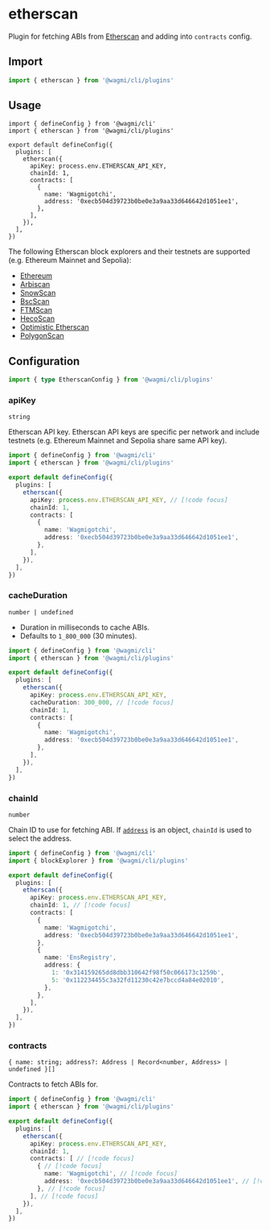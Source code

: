 # etherscan

Plugin for fetching ABIs from [Etherscan](https://etherscan.io) and adding into `contracts` config.

## Import

```ts
import { etherscan } from '@wagmi/cli/plugins'
```

## Usage

```ts{2,6-14}
import { defineConfig } from '@wagmi/cli'
import { etherscan } from '@wagmi/cli/plugins'

export default defineConfig({
  plugins: [
    etherscan({
      apiKey: process.env.ETHERSCAN_API_KEY,
      chainId: 1,
      contracts: [
        {
          name: 'Wagmigotchi',
          address: '0xecb504d39723b0be0e3a9aa33d646642d1051ee1',
        },
      ],
    }),
  ],
})
```

The following Etherscan block explorers and their testnets are supported (e.g. Ethereum Mainnet and Sepolia):

- [Ethereum](https://etherscan.io)
- [Arbiscan](https://arbiscan.io)
- [SnowScan](https://snowscan.xyz)
- [BscScan](https://bscscan.com)
- [FTMScan](https://ftmscan.com)
- [HecoScan](https://hecoinfo.com)
- [Optimistic Etherscan](https://optimistic.etherscan.io)
- [PolygonScan](https://polygonscan.com)

## Configuration

```ts
import { type EtherscanConfig } from '@wagmi/cli/plugins'
```

### apiKey

`string`

Etherscan API key. Etherscan API keys are specific per network and include testnets (e.g. Ethereum Mainnet and Sepolia share same API key).

```ts
import { defineConfig } from '@wagmi/cli'
import { etherscan } from '@wagmi/cli/plugins'

export default defineConfig({
  plugins: [
    etherscan({
      apiKey: process.env.ETHERSCAN_API_KEY, // [!code focus]
      chainId: 1,
      contracts: [
        {
          name: 'Wagmigotchi',
          address: '0xecb504d39723b0be0e3a9aa33d646642d1051ee1',
        },
      ],
    }),
  ],
})
```

### cacheDuration

`number | undefined`

- Duration in milliseconds to cache ABIs.
- Defaults to `1_800_000` (30 minutes).

```ts
import { defineConfig } from '@wagmi/cli'
import { etherscan } from '@wagmi/cli/plugins'

export default defineConfig({
  plugins: [
    etherscan({
      apiKey: process.env.ETHERSCAN_API_KEY,
      cacheDuration: 300_000, // [!code focus]
      chainId: 1,
      contracts: [
        {
          name: 'Wagmigotchi',
          address: '0xecb504d39723b0be0e3a9aa33d646642d1051ee1',
        },
      ],
    }),
  ],
})
```

### chainId

`number`

Chain ID to use for fetching ABI. If [`address`](/cli/config/options#address) is an object, `chainId` is used to select the address.

```ts
import { defineConfig } from '@wagmi/cli'
import { blockExplorer } from '@wagmi/cli/plugins'

export default defineConfig({
  plugins: [
    etherscan({
      apiKey: process.env.ETHERSCAN_API_KEY,
      chainId: 1, // [!code focus]
      contracts: [
        {
          name: 'Wagmigotchi',
          address: '0xecb504d39723b0be0e3a9aa33d646642d1051ee1',
        },
        {
          name: 'EnsRegistry',
          address: {
            1: '0x314159265dd8dbb310642f98f50c066173c1259b',
            5: '0x112234455c3a32fd11230c42e7bccd4a84e02010',
          },
        },
      ],
    }),
  ],
})
```

### contracts

`{ name: string; address?: Address | Record<number, Address> | undefined }[]`

Contracts to fetch ABIs for.

```ts
import { defineConfig } from '@wagmi/cli'
import { etherscan } from '@wagmi/cli/plugins'

export default defineConfig({
  plugins: [
    etherscan({
      apiKey: process.env.ETHERSCAN_API_KEY,
      chainId: 1,
      contracts: [ // [!code focus]
        { // [!code focus]
          name: 'Wagmigotchi', // [!code focus]
          address: '0xecb504d39723b0be0e3a9aa33d646642d1051ee1', // [!code focus]
        }, // [!code focus]
      ], // [!code focus]
    }),
  ],
})
```
